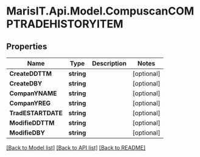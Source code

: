 
# MarisIT.Api.Model.CompuscanCOMPTRADEHISTORYITEM

## Properties

Name | Type | Description | Notes
------------ | ------------- | ------------- | -------------
**CreateDDTTM** | **string** |  | [optional] 
**CreateDBY** | **string** |  | [optional] 
**CompanYNAME** | **string** |  | [optional] 
**CompanYREG** | **string** |  | [optional] 
**TradESTARTDATE** | **string** |  | [optional] 
**ModifieDDTTM** | **string** |  | [optional] 
**ModifieDBY** | **string** |  | [optional] 

[[Back to Model list]](../README.md#documentation-for-models)
[[Back to API list]](../README.md#documentation-for-api-endpoints)
[[Back to README]](../README.md)


